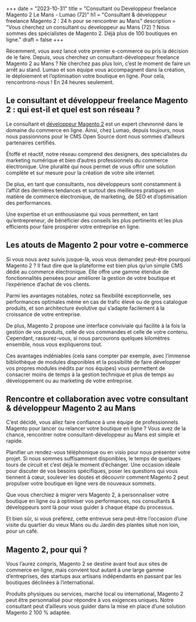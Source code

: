 +++
date = "2023-10-31"
title = "Consultant ou Developpeur freelance Magento 2 Le Mans - Lumao (72)"
h1 = "Consultant & développeur freelance Magento 2 : 24 h pour se rencontrer au Mans"
description = "Vous cherchez un consultant ou developpeur au Mans (72) ? Nous sommes des spécialistes de Magento 2. Déjà plus de 100 boutiques en ligne."
draft = false
+++

Récemment, vous avez lancé votre premier e-commerce ou pris la décision de le faire. Depuis, vous cherchez un consultant-développeur freelance Magento 2 au Mans ? Ne cherchez pas plus loin, c’est le moment de faire un arrêt au stand. Lumao et son équipe vous accompagnent dans la création, le déploiement et l’optimisation votre boutique en ligne. Pour cela, rencontrons-nous ! En 24 heures seulement.

## Le consultant et développeur freelance Magento 2 : qui est-il et quel est son réseau ?

Le consultant et [développeur Magento 2](/ecommerce/cms/magento/freelance/) est un expert chevronné dans le domaine du commerce en ligne. Ainsi, chez Lumao, depuis toujours, nous nous passionnons pour le CMS Open Source dont nous sommes d’ailleurs partenaires certifiés.

Étoffé et réactif, notre réseau comprend des designers, des spécialistes du marketing numérique et bien d’autres professionnels du commerce électronique. Une pluralité qui nous permet de vous offrir une solution complète et sur mesure pour la création de votre site internet.

De plus, en tant que consultants, nos développeurs sont constamment à l’affût des dernières tendances et surtout des meilleures pratiques en matière de commerce électronique, de marketing, de SEO et d’optimisation des performances.

Une expertise et un enthousiasme qui vous permettent, en tant qu’entrepreneur, de bénéficier des conseils les plus pertinents et les plus efficients pour faire prospérer votre entreprise en ligne.

## Les atouts de Magento 2 pour votre e-commerce

Si vous nous avez suivis jusque-là, vous vous demandez peut-être pourquoi Magento 2 ? Il faut dire que la plateforme est bien plus qu’un simple CMS dédié au commerce électronique. Elle offre une gamme étendue de fonctionnalités pensées pour améliorer la gestion de votre boutique et l’expérience d’achat de vos clients.

Parmi les avantages notables, notez sa flexibilité exceptionnelle, ses performances optimales même en cas de trafic élevé ou de gros catalogue produits, et son architecture évolutive qui s’adapte facilement à la croissance de votre entreprise.

De plus, Magento 2 propose une interface conviviale qui facilite à la fois la gestion de vos produits, celle de vos commandes et celle de votre contenu. Cependant, rassurez-vous, si nous parcourons quelques kilomètres ensemble, nous vous expliquerons tout.

Ces avantages indéniables (cela sans compter par exemple, avec l’immense bibliothèque de modules disponibles et la possibilité de faire développer vos propres modules inédits par nos équipes) vous permettent de consacrer moins de temps à la gestion technique et plus de temps au développement ou au marketing de votre entreprise.

## Rencontre et collaboration avec votre consultant & développeur Magento 2 au Mans

C’est décidé, vous allez faire confiance à une équipe de professionnels Magento pour lancer ou relancer votre boutique en ligne ? Vous avez de la chance, rencontrer notre consultant-développeur au Mans est simple et rapide.

Planifier un rendez-vous téléphonique ou en visio pour nous présenter votre projet. Si nous sommes suffisamment disponibles, le temps de quelques tours de circuit et c’est déjà le moment d’échanger. Une occasion idéale pour discuter de vos besoins spécifiques, poser les questions qui vous tiennent à cœur, soulever les doutes et découvrir comment Magento 2 peut propulser votre boutique en ligne vers de nouveaux sommets.

Que vous cherchiez à migrer vers Magento 2, à personnaliser votre boutique en ligne ou à optimiser vos performances, nos consultants & développeurs sont là pour vous guider à chaque étape du processus.

Et bien sûr, si vous préférez, cette entrevue sera peut-être l’occasion d’une visite du quartier du vieux Mans ou du Jardin des plantes situé non loin, pour un café.

## Magento 2, pour qui ?

Vous l’aurez compris, Magento 2 se destine avant tout aux sites de commerce en ligne, mais convient tout autant à une large gamme d’entreprises, des startups aux artisans indépendants en passant par les boutiques déclinées à l’international.

Produits physiques ou services, marché local ou international, Magento 2 peut être personnalisé pour répondre à vos exigences uniques. Notre consultant peut d’ailleurs vous guider dans la mise en place d’une solution Magento 2 100 % adaptée.

